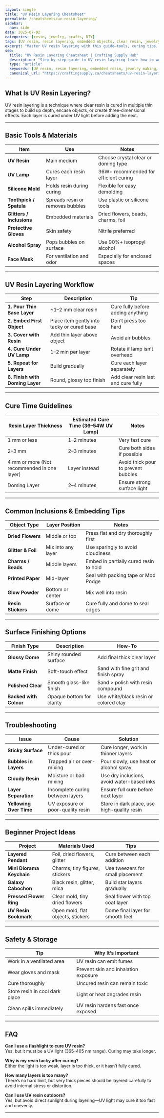 ```yaml
---
layout: single
title: "UV Resin Layering Cheatsheet"
permalink: /cheatsheets/uv-resin-layering/
sidebar:
  nav: side
date: 2025-07-02
categories: [resin, jewelry, crafts, DIY]
tags: [UV resin, resin layering, embedded objects, clear resin, jewelry, cheatsheet, small crafts]
excerpt: "Master UV resin layering with this guide—tools, curing tips, layering techniques, safety advice, and easy project ideas for beginners."
seo:
  title: "UV Resin Layering Cheatsheet | Crafting Supply Hub"
  description: "Step-by-step guide to UV resin layering—learn how to work in layers, cure properly, embed objects, and avoid sticky finishes."
  type: "article"
  keywords: [UV resin, resin layering, embedded resin, jewelry making, doming resin, UV curing, resin art]
  canonical_url: "https://craftingsupply.ca/cheatsheets/uv-resin-layering/"
---
```


## What Is UV Resin Layering?

UV resin layering is a technique where clear resin is cured in multiple thin stages to build up depth, encase objects, or create three-dimensional effects. Each layer is cured under UV light before adding the next.

---

## Basic Tools & Materials

| Item                  | Use                                      | Notes                                |
|------------------------|------------------------------------------|---------------------------------------|
| **UV Resin**           | Main medium                             | Choose crystal clear or doming type   |
| **UV Lamp**            | Cures each resin layer                   | 36W+ recommended for efficient curing |
| **Silicone Mold**      | Holds resin during curing                | Flexible for easy demolding           |
| **Toothpick / Spatula**| Spreads resin or removes bubbles         | Use plastic or silicone tools         |
| **Glitters / Inclusions**| Embedded materials                    | Dried flowers, beads, charms, foil    |
| **Protective Gloves**  | Skin safety                              | Nitrile preferred                     |
| **Alcohol Spray**      | Pops bubbles on surface                  | Use 90%+ isopropyl alcohol            |
| **Face Mask**          | For ventilation and odor                 | Especially for enclosed spaces        |

---

## UV Resin Layering Workflow

| Step              | Description                               | Tip                                   |
|-------------------|--------------------------------------------|----------------------------------------|
| **1. Pour Thin Base Layer** | ~1–2 mm clear resin                | Cure fully before adding anything     |
| **2. Embed First Object**   | Place item gently into tacky or cured base | Don’t press too hard                |
| **3. Cover with Resin**     | Add thin layer above object         | Avoid air bubbles                     |
| **4. Cure Under UV Lamp**   | 1–2 min per layer                   | Rotate if lamp isn’t overhead         |
| **5. Repeat for Layers**    | Build gradually                    | Cure each layer separately            |
| **6. Finish with Doming Layer** | Round, glossy top finish        | Add clear resin last and cure fully   |

---

## Cure Time Guidelines

| Resin Layer Thickness | Estimated Cure Time (36–54W UV Lamp) | Notes                              |
|------------------------|----------------------------------------|-------------------------------------|
| 1 mm or less           | 1–2 minutes                           | Very fast cure                      |
| 2–3 mm                 | 2–3 minutes                           | Cure both sides if possible         |
| 4 mm or more (Not recommended in one layer) | Layer instead    | Avoid thick pour to prevent bubbles |
| Doming Layer           | 2–4 minutes                           | Ensure strong surface light         |

---

## Common Inclusions & Embedding Tips

| Object Type        | Layer Position    | Notes                                 |
|---------------------|-------------------|----------------------------------------|
| **Dried Flowers**    | Middle or top     | Press flat and dry thoroughly first    |
| **Glitter & Foil**   | Mix into any layer| Use sparingly to avoid cloudiness      |
| **Charms / Beads**   | Middle layers     | Embed in partially cured resin to hold |
| **Printed Paper**    | Mid-layer         | Seal with packing tape or Mod Podge    |
| **Glow Powder**      | Bottom or center  | Mix well into resin                    |
| **Resin Stickers**   | Surface or dome   | Cure fully and dome to seal edges      |

---

## Surface Finishing Options

| Finish Type         | Description                            | How-To                                 |
|----------------------|-----------------------------------------|-----------------------------------------|
| **Glossy Dome**      | Shiny rounded surface                   | Add final thick clear layer             |
| **Matte Finish**     | Soft-touch effect                       | Sand with fine grit and finish spray    |
| **Polished Clear**   | Smooth glass-like finish                | Sand > polish with resin compound       |
| **Backed with Colour**| Opaque bottom for clarity               | Use white/black resin or colored clay   |

---

## Troubleshooting

| Issue                     | Cause                                 | Solution                               |
|----------------------------|----------------------------------------|-----------------------------------------|
| **Sticky Surface**         | Under-cured or thick pour             | Cure longer, work in thinner layers     |
| **Bubbles in Layers**      | Trapped air or over-mixing            | Pour slowly, use heat or alcohol spray  |
| **Cloudy Resin**           | Moisture or bad mixing                | Use dry inclusions, avoid water-based inks |
| **Layer Separation**       | Incomplete curing between layers      | Ensure full cure before next layer      |
| **Yellowing Over Time**    | UV exposure or poor-quality resin     | Store in dark place, use high-quality resin |

---

## Beginner Project Ideas

| Project                 | Materials Used                        | Tips                                 |
|--------------------------|----------------------------------------|----------------------------------------|
| **Layered Pendant**      | Foil, dried flowers, glitter           | Cure between each addition             |
| **Mini Diorama Keychain**| Charms, tiny figures, stickers         | Use tweezers for small placement       |
| **Galaxy Cabochon**      | Black resin, glitter, mica             | Build star layers gradually            |
| **Pressed Flower Ring**  | Clear mold, tiny dried flowers         | Seal flower with top coat layer        |
| **UV Resin Bookmark**    | Open mold, flat objects, stickers      | Dome final layer for smooth feel       |

---

## Safety & Storage

| Tip                         | Why It’s Important                    |
|-----------------------------|----------------------------------------|
| Work in a ventilated area   | UV resin can emit fumes               |
| Wear gloves and mask        | Prevent skin and inhalation exposure  |
| Cure thoroughly             | Uncured resin can remain toxic        |
| Store resin in cool dark place | Light or heat degrades resin      |
| Clean spills immediately    | UV resin hardens fast once exposed    |

---

## FAQ

**Can I use a flashlight to cure UV resin?**  
Yes, but it must be a UV light (365–405 nm range). Curing may take longer.

**Why is my resin tacky after curing?**  
Either the light is too weak, layer is too thick, or it hasn’t fully cured.

**How many layers is too many?**  
There’s no hard limit, but very thick pieces should be layered carefully to avoid internal stress or distortion.

**Can I use UV resin outdoors?**  
Yes, but avoid direct sunlight during layering—UV light may cure it too fast and unevenly.

---
